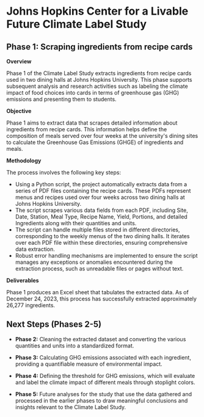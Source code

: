 # Johns Hopkins Center for a Livable Future Climate Label Study

## **Phase 1:** Scraping ingredients from recipe cards

**Overview**

Phase 1 of the Climate Label Study extracts ingredients from recipe cards used in two dining halls at Johns Hopkins University. This phase supports subsequent analysis and research activities such as labeling the climate impact of food choices into cards in terms of greenhouse gas (GHG) emissions and presenting them to students.

**Objective**

Phase 1 aims to extract data that scrapes detailed information about ingredients from recipe cards. This information helps define the composition of meals served over four weeks at the university's dining sites to calculate the Greenhouse Gas Emissions (GHGE) of ingredients and meals.

**Methodology**

The process involves the following key steps:

- Using a Python script, the project automatically extracts data from a series of PDF files containing the recipe cards. These PDFs represent menus and recipes used over four weeks across two dining halls at Johns Hopkins University.
- The script scrapes various data fields from each PDF, including Site, Date, Station, Meal Type, Recipe Name, Yield, Portions, and detailed Ingredients along with their quantities and units.
- The script can handle multiple files stored in different directories, corresponding to the weekly menus of the two dining halls. It iterates over each PDF file within these directories, ensuring comprehensive data extraction.
- Robust error handling mechanisms are implemented to ensure the script manages any exceptions or anomalies encountered during the extraction process, such as unreadable files or pages without text.

**Deliverables**

Phase 1 produces an Excel sheet that tabulates the extracted data. As of December 24, 2023, this process has successfully extracted approximately 26,277 ingredients.

## Next Steps (Phases 2-5)

- **Phase 2:** Cleaning the extracted dataset and converting the various quantities and units into a standardized format.

- **Phase 3:** Calculating GHG emissions associated with each ingredient, providing a quantifiable measure of environmental impact.

- **Phase 4:** Defining the threshold for GHG emissions, which will evaluate and label the climate impact of different meals through stoplight colors.

- **Phase 5:** Future analyses for the study that use the data gathered and processed in the earlier phases to draw meaningful conclusions and insights relevant to the Climate Label Study.
